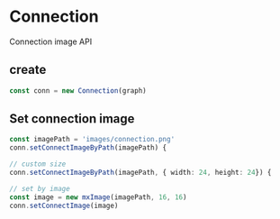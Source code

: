 # Connection

Connection image API

## create

```ts
const conn = new Connection(graph)
```

## Set connection image

```ts
const imagePath = 'images/connection.png'
conn.setConnectImageByPath(imagePath) {

// custom size
conn.setConnectImageByPath(imagePath, { width: 24, height: 24}) {

// set by image
const image = new mxImage(imagePath, 16, 16)
conn.setConnectImage(image)
```  

